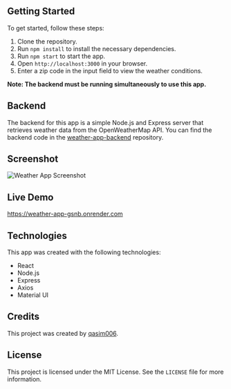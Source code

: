 ## Getting Started

To get started, follow these steps:

1. Clone the repository.
2. Run `npm install` to install the necessary dependencies.
3. Run `npm start` to start the app.
4. Open `http://localhost:3000` in your browser.
5. Enter a zip code in the input field to view the weather conditions.

**Note: The backend must be running simultaneously to use this app.**

## Backend

The backend for this app is a simple Node.js and Express server that retrieves weather data from the OpenWeatherMap API. You can find the backend code in the [weather-app-backend](https://github.com/qasim006/weather-app-backend) repository.

## Screenshot

![Weather App Screenshot]([https://github.com/qasim006/Weather-App/blob/main/screenshots/weather-app-screenshot.png](https://raw.githubusercontent.com/qasim006/weather-app-frontend/main/Weather%20Screenshot.png))

## Live Demo

https://weather-app-gsnb.onrender.com

## Technologies

This app was created with the following technologies:

- React
- Node.js
- Express
- Axios
- Material UI

## Credits

This project was created by [qasim006](https://github.com/your-username).

## License

This project is licensed under the MIT License. See the `LICENSE` file for more information.


